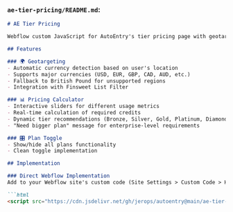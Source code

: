### `ae-tier-pricing/README.md`:
```markdown
# AE Tier Pricing

Webflow custom JavaScript for AutoEntry's tier pricing page with geotargeting and pricing calculator functionality.

## Features

### 🌍 Geotargeting
- Automatic currency detection based on user's location
- Supports major currencies (USD, EUR, GBP, CAD, AUD, etc.)
- Fallback to British Pound for unsupported regions
- Integration with Finsweet List Filter

### 📊 Pricing Calculator
- Interactive sliders for different usage metrics
- Real-time calculation of required credits
- Dynamic tier recommendations (Bronze, Silver, Gold, Platinum, Diamond, Sapphire)
- "Need bigger plan" message for enterprise-level requirements

### 🎛️ Plan Toggle
- Show/hide all plans functionality
- Clean toggle implementation

## Implementation

### Direct Webflow Implementation
Add to your Webflow site's custom code (Site Settings > Custom Code > Head):

```html
<script src="https://cdn.jsdelivr.net/gh/jerops/autoentry@main/ae-tier-pricing/geotargeting-calculator-toggle.js"></script>